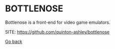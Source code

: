 # BOTTLENOSE
 
 Bottlenose is a front-end for video game emulators.
 
 SITE: https://github.com/quinton-ashley/bottlenose

 [Go back](https://portable-linux-apps.github.io/apps.html)
